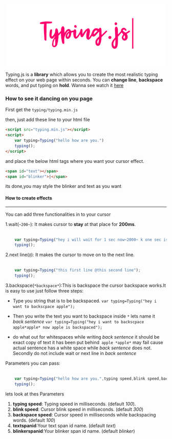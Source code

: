 ![Logo](images/main-img.png)

Typing.js is a **library** which allows you to create the most realistic typing effect on your web page within seconds. You can **change line**, **backspace** words, and put  typing on **hold**. Wanna see watch it [here](https://nishutosh.github.io/typing.js)






### How to see it dancing on you page

First get the  ```typing/typing.min.js```

then, just add these line to your html file

```html
<script src="typing.min.js"></script>
<script>
    var typing=Typing("hello how are you.")
    typing();
</script>

```
and place the below html tags where you want your cursor effect.

```html
<span id="text"></span>
<span id="blinker">|</span>

```


its done,you may style the blinker and text as you want


#### How to create effects
---
You can add three functionalities in to your cursor

1.wait(```~200~```): It makes cursor to **stay** at that place for **200ms**.


```javascript

    var typing=Typing("hey i will wait for 1 sec now~2000~ k one sec is over.")
    typing();


```

2.next line(```@```): It makes the cursor to move on to the next line.

```javascript

    var typing=Typing("this first line @this second line");
    typing();


```

3.backspace(```*backspace*```):This is backspace the cursor backspace works.It is easy to use just follow three steps:
* Type you string that is to be backspaced.
          `var typing=Typing("hey i want to backscpace apple");`

* Then you write the text you want to backspace inside  `*` lets name it *back sentence*
        `var typing=Typing("hey i want to backscpace apple*apple* now apple is backspaced");`

* do what out for whitespaces while writing *back sentence* it should be exact copy of text it has been put behind` apple *apple*` may fail cause actual sentence has a white space while *back sentence* does not. Secondly do not include wait or next line in *back sentence*        

Parameters you can pass:

```javascript

    var typing=Typing("hello how are you.",typing speed,blink speed,backspace speed,textspanid,blinkerspanid)
    typing();


```

lets look at thes Parameters
1. **typing speed**: Typing speed in milliseconds. (default *100*).
2. **blink speed**: Cursor blink speed in milliseconds. (default *300*)
3. **backspace speed**: Cursor  speed in milliseconds while backspacing words. (default *100*)
4. **textspanid**:Your text span id name. (default *text*)
5. **blinkerspanid**:Your blinker span id name. (default *blinker*)
